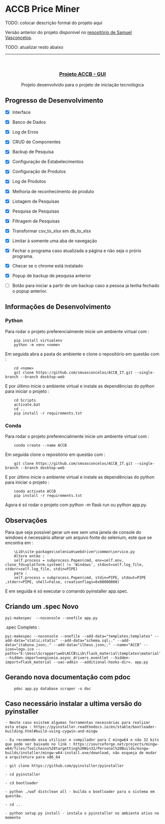 # ACCB Price Miner

TODO: colocar descrição formal do projeto aqui

Versão anterior do projeto disponível no [repositório de Samuel Vasconcelos](https://github.com/smvasconcelos/ACCB_IT/tree/tcc-apresentacao).

TODO: atualizar resto abaixo

---

<!-- PROJECT LOGO -->
<br />
<p align="center">
  <a href="https://github.com/Syphoon/ACCB_IT/tree/GUI">
    <!-- <img src="./img/logo_2.png" alt="Logo" width="100"> -->
	<h3 align="center">Projeto ACCB - GUI</h3>
  </a>
  <p align="center">
    Projeto desenvolvido para o projeto de iniciação tecnológica
    <br />
    <!-- <a href="https://syphoon.github.io/ACCB_IT/tree/GUI"><strong>Documentação do código do projeto</strong></a> -->
  </p>
</p>


## Progresso de Desenvolvimento

- [x] Interface
- [x] Banco de Dados
- [x] Log de Erros
- [x] CRUD de Componentes
- [x] Backup de Pesquisa
- [x] Configuração de Estabelecimentos
- [x] Configuração de Produtos
- [x] Log de Produtos
- [x] Melhoria de reconhecimento de produto
- [x] Listagem de Pesquisas
- [x] Pesquisa de Pesquisas
- [x] Filtragem de Pesquisas
- [x] Transformar csv_to_xlsx em db_to_xlsx
- [x] Limitar à somente uma aba de navegação
- [x] Fechar o programa caso atualizada a página e não seja o prório programa.
- [x] Checar se o chrome está instalado
- [x] Popup de backup de pesquisa anterior
- [ ] Botão para iniciar a partir de um backup caso a pessoa ja tenha fechado o popup anterior.


## Informações de Desenvolvimento

### Python

Para rodar o projeto preferencialmente inicie um ambiente virtual com :

```
	pip install virtualenv
	python -m venv <nome>
```

Em seguida abra a pasta do ambiente e clone o repositório em questão com :

```
	cd <nome>
	git clone https://github.com/smvasconcelos/ACCB_IT.git --single-branch --branch desktop-web
```

E por último inicie o ambiente virtual e instale as dependências do python para iniciar o projeto :

```
	cd Scripts
	activate.bat
	cd ..
	pip install -r requirements.txt
```

### Conda

Para rodar o projeto preferencialmente inicie um ambiente virtual com :

```
	conda create --name ACCB
```

Em seguida clone o repositório em questão com :

```
	git clone https://github.com/smvasconcelos/ACCB_IT.git --single-branch --branch desktop-web
```

E por último inicie o ambiente virtual e instale as dependências do python para iniciar o projeto :

```
	conda activate ACCB
	pip install -r requirements.txt
```

Agora é só rodar o projeto com python -m flask run ou python app.py.

## Observações

Para que seja possível gerar um exe sem uma janela de console do windows é necessário alterar um arquivo fonte do selenium, este que se encontra em :

```
	\Lib\site-packages\selenium\webdriver\common\service.py
	Altere então :
	self.process = subprocess.Popen(cmd, env=self.env, close_fds=platform.system() != 'Windows', stdout=self.log_file, stderr=self.log_file, stdin=PIPE)
	para :
	self.process = subprocess.Popen(cmd, stdin=PIPE, stdout=PIPE ,stderr=PIPE, shell=False, creationflags=0x08000000)
```

E em seguida é só executar o comando pyinstaller app.spec.

## Criando um .spec Novo

```
pyi-makespec  --noconsole --onefile app.py
```

\.spec Completo :

```
pyi-makespec --noconsole --onefile --add-data="templates;templates" --add-data="static;static" --add-data="schema.sql;." --add-data="itabuna.json;." --add-data="ilheus.json;." --name="ACCB" --icon=logo.ico --paths="E:\Uesc\Scrapper\web\ACCB\Lib\flask_material\templates\material" --hidden-import=engineio.async_drivers.eventlet --hidden-import=flask_material --uac-admin --additional-hooks-dir=. app.py
```

## Gerando nova documentação com pdoc

```
	pdoc app.py database scraper -o doc
```

## Caso necessário instalar a ultima versão do pyinstaller

```
- Neste caso existem algumas ferramentas necessárias para realizar esta etapa : https://pyinstaller.readthedocs.io/en/stable/bootloader-building.html#build-using-cygwin-and-mingw

- Eu recomendo essa utilizar o compilador para C mingw64 e não 32 bits que pode ser baixado no link : https://sourceforge.net/projects/mingw-w64/files/Toolchains%20targetting%20Win32/Personal%20Builds/mingw-builds/installer/mingw-w64-install.exe/download, não esqueça de mudar a arquitetura para x86_64

- git clone https://github.com/pyinstaller/pyinstaller

- cd pyinstaller

- cd bootloader

- python ./waf distclean all - builda o bootloader para o sistema em questão.

- cd ..

- python setup.py install - instala o pyinstaller no ambiente ativo no momento
```
